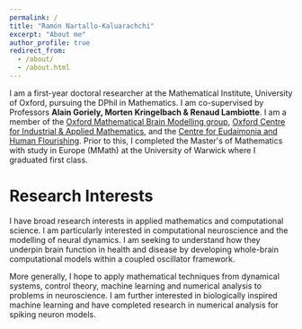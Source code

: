 ```yaml
---
permalink: /
title: "Ramón Nartallo-Kaluarachchi"
excerpt: "About me"
author_profile: true
redirect_from: 
  - /about/
  - /about.html
---
```


I am a first-year doctoral researcher at the Mathematical Institute, University of Oxford, pursuing the DPhil in Mathematics. I am co-supervised by Professors **Alain Goriely, Morten Kringelbach & Renaud Lambiotte**. I am a member of the [Oxford Mathematical Brain Modelling group](http://goriely.com/research/brain),  [Oxford Centre for Industrial & Applied Mathematics](https://www.maths.ox.ac.uk/groups/ociam), and the [Centre for Eudaimonia and Human Flourishing](https://hedonia.kringelbach.org/). Prior to this, I completed the Master's of Mathematics with study in Europe (MMath) at the University of Warwick where I graduated first class.

Research Interests
======
I have broad research interests in applied mathematics and computational science. I am particularly interested in computational neuroscience and the modelling of neural dynamics. I am seeking to understand how they underpin brain function in health and disease by developing whole-brain computational models within a coupled oscillator framework.

More generally, I hope to apply mathematical techniques from dynamical systems, control theory, machine learning and numerical analysis to problems in neuroscience. I am further interested in biologically inspired machine learning and have completed research in numerical analysis for spiking neuron models. 